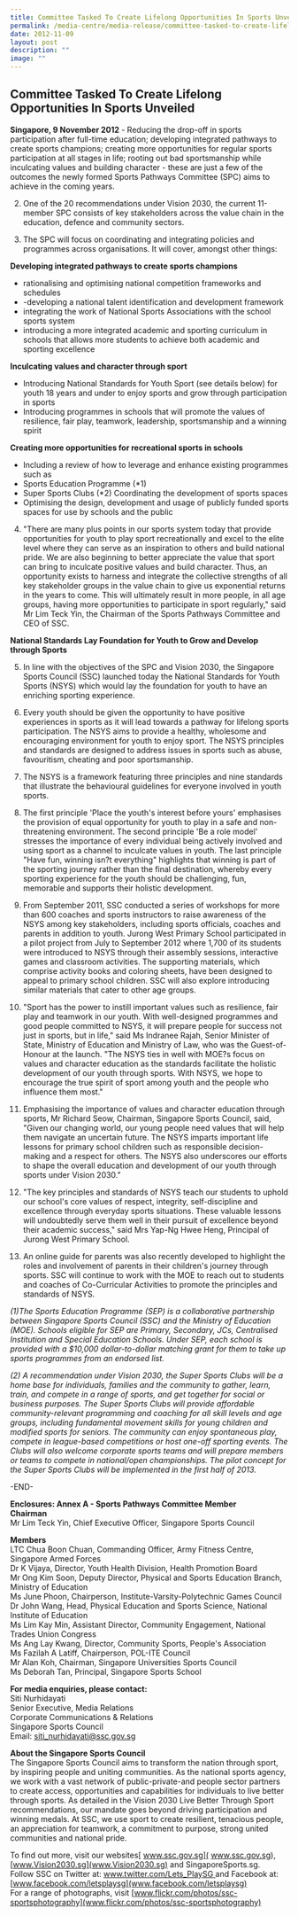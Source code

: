 ```yaml
---
title: Committee Tasked To Create Lifelong Opportunities In Sports Unveiled
permalink: /media-centre/media-release/committee-tasked-to-create-lifelong-opportunities-in-sports-unveiled/
date: 2012-11-09
layout: post
description: ""
image: ""
---
```

## **Committee Tasked To Create Lifelong Opportunities In Sports Unveiled**

	
**Singapore, 9 November 2012** - Reducing the drop-off in sports participation after full-time education; developing integrated pathways to create sports champions; creating more opportunities for regular sports participation at all stages in life; rooting out bad sportsmanship while inculcating values and building character - these are just a few of the outcomes the newly formed Sports Pathways Committee (SPC) aims to achieve in the coming years.

2. One of the 20 recommendations under Vision 2030, the current 11-member SPC consists of key stakeholders across the value chain in the education, defence and community sectors.

3. The SPC will focus on coordinating and integrating policies and programmes across organisations. It will cover, amongst other things:

**Developing integrated pathways to create sports champions**
* rationalising and optimising national competition frameworks and schedules
* -developing a national talent identification and development framework
* integrating the work of National Sports Associations with the school sports system
* introducing a more integrated academic and sporting curriculum in schools that allows more students to achieve both academic and sporting excellence

**Inculcating values and character through sport**
- Introducing National Standards for Youth Sport (see details below) for youth 18 years and under to enjoy sports and grow through participation in sports
- Introducing programmes in schools that will promote the values of resilience, fair play, teamwork, leadership, sportsmanship and a winning spirit

**Creating more opportunities for recreational sports in schools**
- Including a review of how to leverage and enhance existing programmes such as
- Sports Education Programme (*1)
- Super Sports Clubs (*2)
Coordinating the development of sports spaces
- Optimising the design, development and usage of publicly funded sports spaces for use by schools and the public

4. "There are many plus points in our sports system today that provide opportunities for youth to play sport recreationally and excel to the elite level where they can serve as an inspiration to others and build national pride. We are also beginning to better appreciate the value that sport can bring to inculcate positive values and build character. Thus, an opportunity exists to harness and integrate the collective strengths of all key stakeholder groups in the value chain to give us exponential returns in the years to come. This will ultimately result in more people, in all age groups, having more opportunities to participate in sport regularly," said Mr Lim Teck Yin, the Chairman of the Sports Pathways Committee and CEO of SSC.

**National Standards Lay Foundation for Youth to Grow and Develop through Sports**

5. In line with the objectives of the SPC and Vision 2030, the Singapore Sports Council (SSC) launched today the National Standards for Youth Sports (NSYS) which would lay the foundation for youth to have an enriching sporting experience.

6. Every youth should be given the opportunity to have positive experiences in sports as it will lead towards a pathway for lifelong sports participation. The NSYS aims to provide a healthy, wholesome and encouraging environment for youth to enjoy sport. The NSYS principles and standards are designed to address issues in sports such as abuse, favouritism, cheating and poor sportsmanship.

7. The NSYS is a framework featuring three principles and nine standards that illustrate the behavioural guidelines for everyone involved in youth sports. 

8. The first principle 'Place the youth's interest before yours' emphasises the provision of equal opportunity for youth to play in a safe and non-threatening environment. The second principle 'Be a role model' stresses the importance of every individual being actively involved and using sport as a channel to inculcate values in youth. The last principle "Have fun, winning isn?t everything" highlights that winning is part of the sporting journey rather than the final destination, whereby every sporting experience for the youth should be challenging, fun, memorable and supports their holistic development.

9. From September 2011, SSC conducted a series of workshops for more than 600 coaches and sports instructors to raise awareness of the NSYS among key stakeholders, including sports officials, coaches and parents in addition to youth. Jurong West Primary School participated in a pilot project from July to September 2012 where 1,700 of its students were introduced to NSYS through their assembly sessions, interactive games and classroom activities. The supporting materials, which comprise activity books and coloring sheets, have been designed to appeal to primary school children. SSC will also explore introducing similar materials that cater to other age groups.

10. "Sport has the power to instill important values such as resilience, fair play and teamwork in our youth. With well-designed programmes and good people committed to NSYS, it will prepare people for success not just in sports, but in life," said Ms Indranee Rajah, Senior Minister of State, Ministry of Education and Ministry of Law, who was the Guest-of-Honour at the launch. "The NSYS ties in well with MOE?s focus on values and character education as the standards facilitate the holistic development of our youth through sports. With NSYS, we hope to encourage the true spirit of sport among youth and the people who influence them most."

11. Emphasising the importance of values and character education through sports, Mr Richard Seow, Chairman, Singapore Sports Council, said, "Given our changing world, our young people need values that will help them navigate an uncertain future. The NSYS imparts important life lessons for primary school children such as responsible decision-making and a respect for others. The NSYS also underscores our efforts to shape the overall education and development of our youth through sports under Vision 2030." 

12. "The key principles and standards of NSYS teach our students to uphold our school's core values of respect, integrity, self-discipline and excellence through everyday sports situations. These valuable lessons will undoubtedly serve them well in their pursuit of excellence beyond their academic success," said Mrs Yap-Ng Hwee Heng, Principal of Jurong West Primary School.

13. An online guide for parents was also recently developed to highlight the roles and involvement of parents in their children's journey through sports. SSC will continue to work with the MOE to reach out to students and coaches of Co-Curricular Activities to promote the principles and standards of NSYS.

*(1)The Sports Education Programme (SEP) is a collaborative partnership between Singapore Sports Council (SSC) and the Ministry of Education (MOE). Schools eligible for SEP are Primary, Secondary, JCs, Centralised Institution and Special Education Schools. Under SEP, each school is provided with a $10,000 dollar-to-dollar matching grant for them to take up sports programmes from an endorsed list.*

*(2) A recommendation under Vision 2030, the Super Sports Clubs will be a home base for individuals, families and the community to gather, learn, train, and compete in a range of sports, and get together for social or business purposes. The Super Sports Clubs will provide affordable community-relevant programming and coaching for all skill levels and age groups, including fundamental movement skills for young children and modified sports for seniors. The community can enjoy spontaneous play, compete in league-based competitions or host one-off sporting events. The Clubs will also welcome corporate sports teams and will prepare members or teams to compete in national/open championships. The pilot concept for the Super Sports Clubs will be implemented in the first half of 2013.*

-END-

**Enclosures: Annex A - Sports Pathways Committee Member**
<br>**Chairman**
<br>Mr Lim Teck Yin, Chief Executive Officer, Singapore Sports Council

**Members**
<br>LTC Chua Boon Chuan, Commanding Officer, Army Fitness Centre, Singapore Armed Forces
<br>Dr K Vijaya, Director, Youth Health Division, Health Promotion Board
<br>Mr Ong Kim Soon, Deputy Director, Physical and Sports Education Branch, Ministry of Education
<br>Ms June Phoon, Chairperson, Institute-Varsity-Polytechnic Games Council
<br>Dr John Wang, Head, Physical Education and Sports Science, National Institute of Education
<br>Ms Lim Kay Min, Assistant Director, Community Engagement, National Trades Union Congress
<br>Ms Ang Lay Kwang, Director, Community Sports, People's Association
<br>Ms Fazilah A Latiff, Chairperson, POL-ITE Council
<br>Mr Alan Koh, Chairman, Singapore Universities Sports Council
<br>Ms Deborah Tan, Principal, Singapore Sports School

**For media enquiries, please contact:**
<br>
Siti Nurhidayati
<br>Senior Executive, Media Relations
<br>Corporate Communications & Relations
<br>Singapore Sports Council
<br>Email: [siti_nurhidayati@ssc.gov.sg](siti_nurhidayati@ssc.gov.sg)


**About the Singapore Sports Council**
<br>
The Singapore Sports Council aims to transform the nation through sport, by inspiring people and uniting communities. As the national sports agency, we work with a vast network of public-private-and people sector partners to create access, opportunities and capabilities for individuals to live better through sports. As detailed in the Vision 2030 Live Better Through Sport recommendations, our mandate goes beyond driving participation and winning medals. At SSC, we use sport to create resilient, tenacious people, an appreciation for teamwork, a commitment to purpose, strong united communities and national pride. 

To find out more, visit our websites[ www.ssc.gov.sg]( www.ssc.gov.sg), [www.Vision2030.sg](www.Vision2030.sg) and SingaporeSports.sg.
<br>
Follow SSC on Twitter at: [www.twitter.com/Lets_PlaySG ](www.twitter.com/Lets_PlaySG )and Facebook at: [www.facebook.com/letsplaysg](www.facebook.com/letsplaysg)
<br>
For a range of photographs, visit [www.flickr.com/photos/ssc-sportsphotography](www.flickr.com/photos/ssc-sportsphotography)